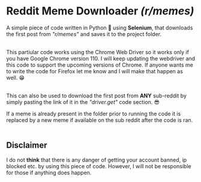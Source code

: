 # Reddit Meme Downloader *(r/memes)*
A simple piece of code written in Python 🐍 using **Selenium**, that downloads the first post from *"r/memes"* and saves it to the project folder.</br></br>

This partiular code works using the Chrome Web Driver so it works only if you have Google Chrome version 110. I will keep updating the webdriver and this code to support the upcoming versions of Chrome. If anyone wants me to write the code for Firefox let me know and I will make that happen as well. 😁</br></br>

This can also be used to download the first post from **ANY** sub-reddit by simply pasting the link of it in the *"driver.get"* code section. 😎</br>

If a meme is already present in the folder prior to running the code it is replaced by a new meme if available on the sub reddit after the code is ran.</br></br>

## Disclaimer</br>

I do not **think** that there is any danger of getting your account banned, ip blocked etc. by using this piece of code. However, I will not be responsible for those if anything does happen.</br></br>
